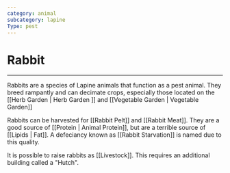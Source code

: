 ```yaml
---
category: animal
subcategory: lapine
Type: pest
---
```

# Rabbit
---

Rabbits are a species of Lapine animals that function as a pest animal. They breed rampantly and can decimate crops, especially those located on the [[Herb Garden | Herb Garden ]] and [[Vegetable Garden | Vegetable Garden]]

Rabbits can be harvested for [[Rabbit Pelt]] and [[Rabbit Meat]]. They are a good source of [[Protein | Animal Protein]], but are a terrible source of [[Lipids | Fat]]. A defeciancy known as [[Rabbit Starvation]] is named due to this quality. 

It is possible to raise rabbits as [[Livestock]]. This requires an additional building called a "Hutch". 